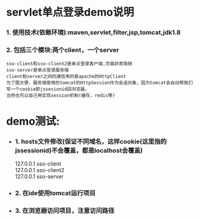 # servlet单点登录demo说明  
  ### 1. 使用技术(依赖环境):maven,servlet,filter,jsp,tomcat,jdk1.8  
  ### 2. 包括三个模块:两个client，一个server  
    sso-client和sso-client2是单点登录客户端,页面非常简陋  
    sso-server是单点登录服务端  
    client和server之间的通信用的是apache的HttpClient  
    为了图方便，服务端使用的tomcat的HttpSession作为会话对象，因为tomcat会自动帮我们写一个cookie即jssesionid回浏览器，  
    当然也可以自己用实现session机制(缓存，redis等)  
# demo测试:  
  - ### 1. hosts文件修改(保证不同域名，这样cookie(这里指的jssessionid)不会覆盖，都是localhost会覆盖)  
    127.0.0.1 sso-client  
    127.0.0.1 sso-client2   
    127.0.0.1 sso-server  
  - ### 2. 在ide使用tomcat运行项目  
  + ### 3. 在浏览器访问项目，注意访问路径  
